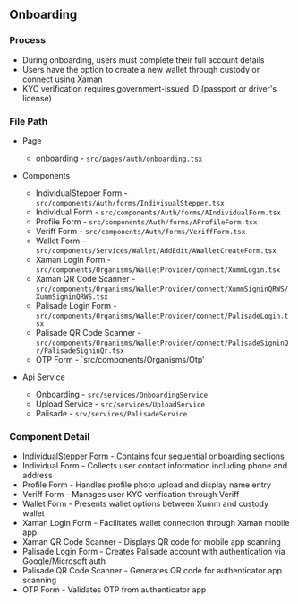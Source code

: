 ## Onboarding

### Process
- During onboarding, users must complete their full account details
- Users have the option to create a new wallet through custody or connect using Xaman
- KYC verification requires government-issued ID (passport or driver's license)

### File Path
- Page
  - onboarding - `src/pages/auth/onboarding.tsx`
- Components
  - IndividualStepper Form - `src/components/Auth/forms/IndivisualStepper.tsx`
  - Individual Form - `src/components/Auth/forms/AIndividualForm.tsx`
  - Profile Form - `src/components/Auth/forms/AProfileForm.tsx`
  - Veriff Form - `src/components/Auth/forms/VeriffForm.tsx`
  - Wallet Form - `src/components/Services/Wallet/AddEdit/AWalletCreateForm.tsx`
  - Xaman Login Form - `src/components/Organisms/WalletProvider/connect/XummLogin.tsx`
  - Xaman QR Code Scanner - `src/components/Organisms/WalletProvider/connect/XummSigninQRWS/XummSigninQRWS.tsx`
  - Palisade Login Form - `src/components/Organisms/WalletProvider/connect/PalisadeLogin.tsx`
  - Palisade QR Code Scanner - `src/components/Organisms/WalletProvider/connect/PalisadeSigninQr/PalisadeSigninQr.tsx`
  - OTP Form - `src/components/Organisms/Otp'

- Api Service
  - Onboarding - `src/services/OnboardingService`
  - Upload Service - `src/services/UploadService`
  - Palisade - `srv/services/PalisadeService`

### Component Detail
  - IndividualStepper Form - Contains four sequential onboarding sections
  - Individual Form - Collects user contact information including phone and address
  - Profile Form - Handles profile photo upload and display name entry
  - Veriff Form - Manages user KYC verification through Veriff
  - Wallet Form - Presents wallet options between Xumm and custody wallet
  - Xaman Login Form - Facilitates wallet connection through Xaman mobile app
  - Xaman QR Code Scanner - Displays QR code for mobile app scanning
  - Palisade Login Form - Creates Palisade account with authentication via Google/Microsoft auth
  - Palisade QR Code Scanner - Generates QR code for authenticator app scanning
  - OTP Form - Validates OTP from authenticator app
